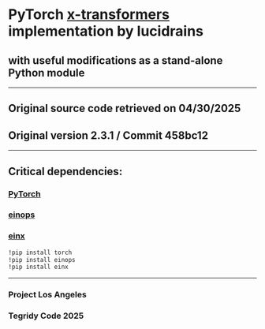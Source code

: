 # PyTorch [x-transformers](https://github.com/lucidrains/x-transformers) implementation by lucidrains
## with useful modifications as a stand-alone Python module

***

## Original source code retrieved on 04/30/2025
## Original version 2.3.1 / Commit 458bc12

***

## Critical dependencies:
### [PyTorch](https://github.com/pytorch/pytorch)
### [einops](https://github.com/arogozhnikov/einops)
### [einx](https://github.com/fferflo/einx)

```sh
!pip install torch
!pip install einops
!pip install einx
```

***

### Project Los Angeles
### Tegridy Code 2025
